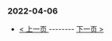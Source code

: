 ### 2022-04-06 
 

- [ < 上一页 ](https://github.com/able8/weibo-hot-record/blob/master/2022-04-05.md) -------- [ 下一页 > ](https://github.com/able8/weibo-hot-record/blob/master/2022-04-07.md)